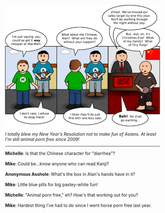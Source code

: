 <!--
.. title: A Bery Rousy Christmas
.. slug: a-bery-rousy-christmas
.. date: 2010/01/06 00:00:00
.. tags: 
.. link: 
.. description: 
-->

<a href='a-bery-rousy-christmas.html' title='View comments'>
<img class='comic' src='../assets/comics/20100106.jpg' />
</a>

<em>I totally blew my New Year's Resolution not to make fun of Asians.  At least I'm still animal porn free since 2009!</em>

<!-- TEASER_END -->
<hr />

<div class='comments'>
<b>Michelle</b>: Is that the Chinese character for "diarrhea"?<br /><br />
<b>Mike</b>: Could be...know anyone who can read Kanji?<br /><br />
<b>Anonymous Asshole</b>: What's the box in Alan's hands have in it?<br /><br />
<b>Mike</b>: Little blue pills for big pastey-white fun!<br /><br />
<b>Michelle</b>: "Animal porn free," eh? How's that working out for you?<br /><br />
<b>Mike</b>: Hardest thing I've had to do since I went horse porn free last year.<br /><br />
</div>

